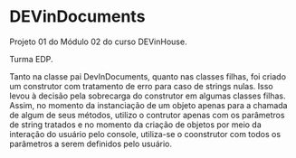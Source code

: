<h1>DEVinDocuments</h1>
<p>Projeto 01 do Módulo 02 do curso DEVinHouse.</p>
<p>Turma EDP.</p>

<p>Tanto na classe pai DevInDocuments, quanto nas classes filhas, foi criado um construtor com
tratamento de erro para caso de strings nulas. Isso levou à decisão pela sobrecarga do construtor em algumas classes filhas. Assim, no momento da instanciação de um objeto apenas para a chamada de algum de seus métodos, utilizo o contrutor apenas com os parâmetros de string tratados e no momento da criação de objetos por meio da interação do usuário pelo console, utiliza-se o coonstrutor com todos os parâmetros a serem definidos pelo usuário.</p>